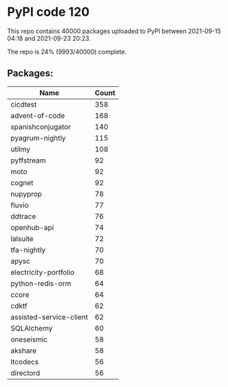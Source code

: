# PyPI code 120

This repo contains 40000 packages uploaded to PyPI between 
2021-09-15 04:18 and 2021-09-23 20:23.

The repo is 24% (9993/40000) complete.

## Packages:

| Name  | Count |
| ----- | ----- |
| cicdtest | 358 |
| advent-of-code | 168 |
| spanishconjugator | 140 |
| pyagrum-nightly | 115 |
| utilmy | 108 |
| pyffstream | 92 |
| moto | 92 |
| cognet | 92 |
| nupyprop | 78 |
| fluvio | 77 |
| ddtrace | 76 |
| openhub-api | 74 |
| lalsuite | 72 |
| tfa-nightly | 70 |
| apysc | 70 |
| electricity-portfolio | 68 |
| python-redis-orm | 64 |
| ccore | 64 |
| cdktf | 62 |
| assisted-service-client | 62 |
| SQLAlchemy | 60 |
| oneseismic | 58 |
| akshare | 58 |
| ltcodecs | 56 |
| directord | 56 |


